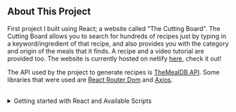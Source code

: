 ## About This Project

First project I built using React; a website called "The Cutting Board". The Cutting Board allows you to search for hundreds of recipes just by typing in a keyword/ingredient of that recipe, and also provides you with the category and origin of the meals that it finds. A recipe and a video tutorial are provided too. The website is currently hosted on netlify [here](https://mo-recipe-website.netlify.app/), check it out!

The API used by the project to generate recipes is [TheMealDB API](https://www.themealdb.com/api.php). Some libraries that were used are [React Router Dom](https://v5.reactrouter.com/web/guides/quick-start) and [Axios](https://www.npmjs.com/package/axios).

<br/>

<details>
  <summary>
    Getting started with React and Available Scripts
  </summary>
  <br/>
  
  ## Getting Started with Create React App

  This project was bootstrapped with [Create React App](https://github.com/facebook/create-react-app).

  ## Available Scripts

  In the project directory, you can run:

  ### `npm start`

  Runs the app in the development mode.\
  Open [http://localhost:3000](http://localhost:3000) to view it in your browser.

  The page will reload when you make changes.\
  You may also see any lint errors in the console.

  ### `npm test`

  Launches the test runner in the interactive watch mode.\
  See the section about [running tests](https://facebook.github.io/create-react-app/docs/running-tests) for more information.

  ### `npm run build`

  Builds the app for production to the `build` folder.\
  It correctly bundles React in production mode and optimizes the build for the best performance.

  The build is minified and the filenames include the hashes.\
  Your app is ready to be deployed!

  See the section about [deployment](https://facebook.github.io/create-react-app/docs/deployment) for more information.

  ### `npm run eject`

  **Note: this is a one-way operation. Once you `eject`, you can't go back!**

  If you aren't satisfied with the build tool and configuration choices, you can `eject` at any time. This command will remove the single build dependency from your project.

  Instead, it will copy all the configuration files and the transitive dependencies (webpack, Babel, ESLint, etc) right into your project so you have full control over them. All of the commands except `eject` will still work, but they will point to the copied scripts so you can tweak them. At this point you're on your own.

  You don't have to ever use `eject`. The curated feature set is suitable for small and middle deployments, and you shouldn't feel obligated to use this feature. However we understand that this tool wouldn't be useful if you couldn't customize it when you are ready for it.
</details>
